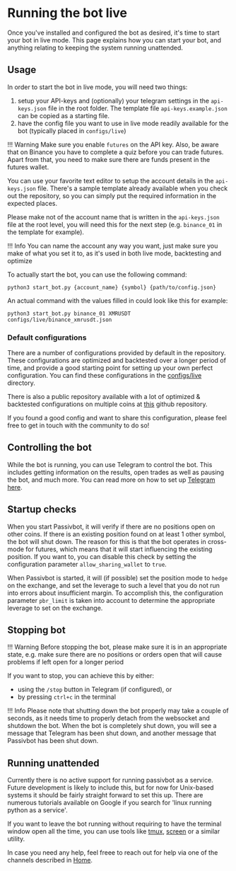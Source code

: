 # Running the bot live

Once you've installed and configured the bot as desired, it's time to start your bot in live mode. This page explains
how you can start your bot, and anything relating to keeping the system running unattended.

## Usage

In order to start the bot in live mode, you will need two things:
1) setup your API-keys and (optionally) your telegram settings in the `api-keys.json` file in the root folder.
   The template file `api-keys.example.json` can be copied as a starting file. 
2) have the config file you want to use in live mode readily available for the bot (typically placed in `configs/live`)

!!! Warning
    Make sure you enable `futures` on the API key. Also, be aware that on Binance you have to complete a quiz before you
    can trade futures. Apart from that, you need to make sure there are funds present in the futures wallet.

You can use your favorite text editor to setup the account details in the `api-keys.json` file. There's a sample template
already available when you check out the repository, so you can simply put the required information in the expected places.

Please make not of the account name that is written in the `api-keys.json` file at the root level, you will need this for the next
step (e.g. `binance_01` in the template for example).

!!! Info
    You can name the account any way you want, just make sure you make of what you set it to, as it's used in both live mode, backtesting and optimize

To actually start the bot, you can use the following command:

```shell
python3 start_bot.py {account_name} {symbol} {path/to/config.json}
```

An actual command with the values filled in could look like this for example:

```shell
python3 start_bot.py binance_01 XMRUSDT configs/live/binance_xmrusdt.json
```

### Default configurations

There are a number of configurations provided by default in the repository. These configurations are optimized and
backtested over a longer period of time, and provide a good starting point for setting up your own perfect
configuration. You can find these configurations in the [configs/live](https://github.com/enarjord/passivbot/tree/master/configs/live) directory.

There is also a public repository available with a lot of optimized & backtested configurations on multiple coins at
[this](https://github.com/JohnKearney1/PassivBot-Configurations) github repository.

If you found a good config and want to share this configuration, please feel free to get in touch with the community to do so!

## Controlling the bot

While the bot is running, you can use Telegram to control the bot. This includes getting information on the results,
open trades as well as pausing the bot, and much more. You can read more on how to set up [Telegram here](telegram.md).

## Startup checks

When you start Passivbot, it will verify if there are no positions open on other coins. If there is an existing position
found on at least 1 other symbol, the bot will shut down. The reason for this is that the bot operates in cross-mode for futures,
which means that it will start influencing the existing position. If you want to, you can disable this check by setting
the configuration parameter `allow_sharing_wallet` to `true`.

When Passivbot is started, it will (if possible) set the position mode to `hedge` on the exchange, and set the leverage
to such a level that you do not run into errors about insufficient margin. To accomplish this, the configuration parameter
`pbr_limit` is taken into account to determine the appropriate leverage to set on the exchange.

## Stopping bot

!!! Warning
    Before stopping the bot, please make sure it is in an appropriate state, e.g. make sure there are no positions or orders open that will cause problems if left open for a longer period 

If you want to stop, you can achieve this by either:
* using the `/stop` button in Telegram (if configured), or
* by pressing `ctrl+c` in the terminal

!!! Info
    Please note that shutting down the bot properly may take a couple of seconds, as it needs time to properly detach from the websocket and shutdown the bot. When the bot is completely shut down, you will see a message that Telegram has been shut down, and another message that Passivbot has been shut down.

## Running unattended

Currently there is no active support for running passivbot as a service. Future development is likely to include this,
but for now for Unix-based systems it should be fairly straight forward to set this up. There are numerous tutorials
available on Google if you search for 'linux running python as a service'.

If you want to leave the bot running without requiring to have the terminal window open all the time, you can use tools
like [tmux](https://github.com/tmux/tmux), [screen](http://www.gnu.org/software/screen/manual/screen.html) or a similar utility.

In case you need any help, feel freee to reach out for help via one of the channels described in [Home](index.md).